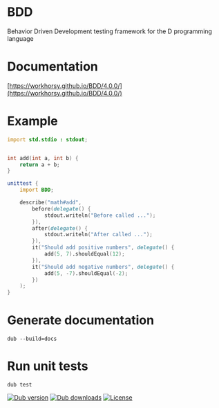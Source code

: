 # BDD
Behavior Driven Development testing framework for the D programming language

# Documentation

[https://workhorsy.github.io/BDD/4.0.0/](https://workhorsy.github.io/BDD/4.0.0/)

# Example

```d
import std.stdio : stdout;


int add(int a, int b) {
	return a + b;
}

unittest {
	import BDD;

	describe("math#add",
		before(delegate() {
			stdout.writeln("Before called ...");
		}),
		after(delegate() {
			stdout.writeln("After called ...");
		}),
		it("Should add positive numbers", delegate() {
			add(5, 7).shouldEqual(12);
		}),
		it("Should add negative numbers", delegate() {
			add(5, -7).shouldEqual(-2);
		})
	);
}
```

# Generate documentation

```
dub --build=docs
```

# Run unit tests

```
dub test
```

[![Dub version](https://img.shields.io/dub/v/bdd.svg)](https://code.dlang.org/packages/bdd)
[![Dub downloads](https://img.shields.io/dub/dt/bdd.svg)](https://code.dlang.org/packages/bdd)
[![License](https://img.shields.io/badge/license-BSL_1.0-blue.svg)](https://raw.githubusercontent.com/workhorsy/BDD/master/LICENSE)
